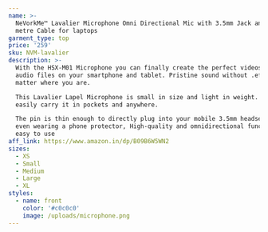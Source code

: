 ```yaml
---
name: >-
  NeVorkMe™ Lavalier Microphone Omni Directional Mic with 3.5mm Jack and 1.5
  metre Cable for laptops
garment_type: top
price: '259'
sku: NVM-lavalier
description: >-
  With the HSX-M01 Microphone you can finally create the perfect videos and
  audio files on your smartphone and tablet. Pristine sound without .effort, no
  matter where you are.

  This Lavalier Lapel Microphone is small in size and light in weight. One can
  easily carry it in pockets and anywhere.

  The pin is thin enough to directly plug into your mobile 3.5mm headset jack
  even wearing a phone protector, High-quality and omnidirectional function,
  easy to use
aff_link: https://www.amazon.in/dp/B09B6W5WN2
sizes:
  - XS
  - Small
  - Medium
  - Large
  - XL
styles:
  - name: front
    color: '#c0c0c0'
    image: /uploads/microphone.png
---
```

